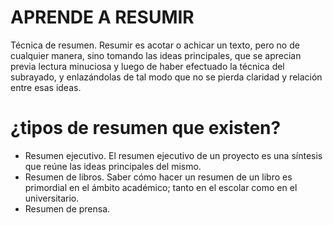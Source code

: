 # APRENDE A RESUMIR
Técnica de resumen. Resumir es acotar o achicar un texto, pero no de cualquier manera, sino tomando las ideas principales, que se aprecian previa lectura minuciosa y luego de haber efectuado la técnica del subrayado, y enlazándolas de tal modo que no se pierda claridad y relación entre esas ideas.

# ¿tipos de resumen que existen?

* Resumen ejecutivo. El resumen ejecutivo de un proyecto es una síntesis que reúne las ideas principales del mismo. 
* Resumen de libros. Saber cómo hacer un resumen de un libro es primordial en el ámbito académico; tanto en el escolar como en el universitario. 
* Resumen de prensa.
